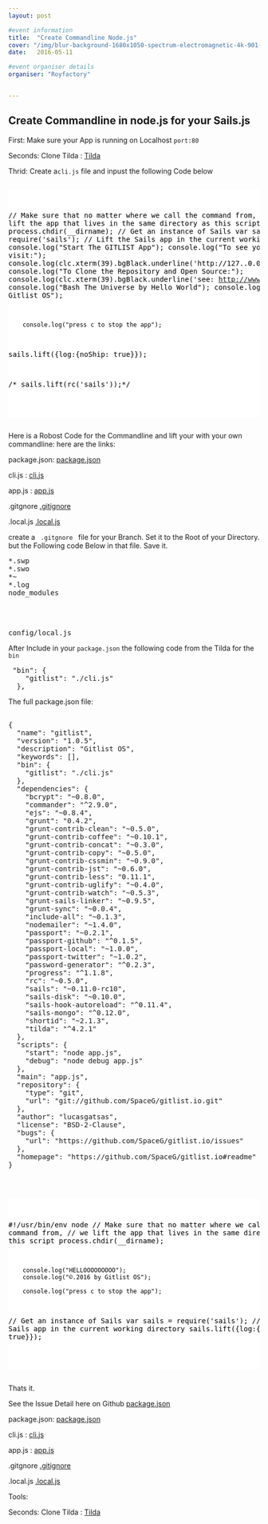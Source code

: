 ```yaml
---
layout: post

#event information
title:  "Create Commandline Node.js"
cover: "/img/blur-background-1680x1050-spectrum-electromagnetic-4k-901-1.jpg"
date:   2016-05-11

#event organiser details
organiser: "Royfactory"


---
```

<h2 class="section-heading"> Create Commandline in node.js for your Sails.js</h2>


First: Make sure your App is running on Localhost <code>port:80</code>


Seconds: Clone Tilda : <a href="https://www.npmjs.com/package/tilda">Tilda</a>


Thrid: Create a<code>cli.js</code> file and inpust the following Code below

<div style="overflow:auto; height=200; width=100%;">
<pre style="color:black;background:white;"><pre>

// Make sure that no matter where we call the command from,
// we lift the app that lives in the same directory as this script
process.chdir(__dirname);
// Get an instance of Sails
var sails = require('sails');
// Lift the Sails app in the current working directory
       console.log("Start The GITLIST App");
        console.log("To see your app. visit:");
        console.log(clc.xterm(39).bgBlack.underline('http://127..0.0.1'));
        console.log("To Clone the Repository and Open Source:");
        console.log(clc.xterm(39).bgBlack.underline('see: http://www.github.com/spaceg/github.io'));
        console.log("Bash The Universe by Hello World");
        console.log("©.2016 by Gitlist OS");

        console.log("press c to stop the app");


sails.lift({log:{noShip: true}});

/*  sails.lift(rc('sails'));*/

</pre></pre></div>





Here is a Robost Code for the Commandline and lift your with your own commandline: 
here are the links:


package.json: <a href="https://github.com/SpaceG/gitlist.io/blob/master/package.json">package.json</a>

cli.js : <a href="https://github.com/SpaceG/gitlist.io/blob/master/cli.js">cli.js</a>

app.js : <a href="https://github.com/SpaceG/gitlist.io/blob/master/app.js">app.js</a>

.gitgnore <a href="https://github.com/SpaceG/gitlist.io/blob/master/.gitignore">.gitignore</a>

.local.js <a href="https://github.com/SpaceG/gitlist.io/blob/master/config/local.js">.local.js</a>




create a <code> .gitgnore </code> file for your Branch. Set it to the Root of your Directory. 
but the Following code Below in that file. Save it. 
<pre>
*.swp
*.swo
*~
*.log
node_modules




config/local.js
</pre>



After Include in your <code>package.json</code> the following code from the Tilda for the <code>bin</code>




<pre>
 "bin": {
    "gitlist": "./cli.js"
  },
</pre>


The full package.json file: 

<pre>

{
  "name": "gitlist",
  "version": "1.0.5",
  "description": "Gitlist OS",
  "keywords": [],
  "bin": {
    "gitlist": "./cli.js"
  },
  "dependencies": {
    "bcrypt": "~0.8.0",
    "commander": "^2.9.0",
    "ejs": "~0.8.4",
    "grunt": "0.4.2",
    "grunt-contrib-clean": "~0.5.0",
    "grunt-contrib-coffee": "~0.10.1",
    "grunt-contrib-concat": "~0.3.0",
    "grunt-contrib-copy": "~0.5.0",
    "grunt-contrib-cssmin": "~0.9.0",
    "grunt-contrib-jst": "~0.6.0",
    "grunt-contrib-less": "0.11.1",
    "grunt-contrib-uglify": "~0.4.0",
    "grunt-contrib-watch": "~0.5.3",
    "grunt-sails-linker": "~0.9.5",
    "grunt-sync": "~0.0.4",
    "include-all": "~0.1.3",
    "nodemailer": "~1.4.0",
    "passport": "~0.2.1",
    "passport-github": "^0.1.5",
    "passport-local": "~1.0.0",
    "passport-twitter": "~1.0.2",
    "password-generator": "^0.2.3",
    "progress": "^1.1.8",
    "rc": "~0.5.0",
    "sails": "~0.11.0-rc10",
    "sails-disk": "~0.10.0",
    "sails-hook-autoreload": "^0.11.4",
    "sails-mongo": "^0.12.0",
    "shortid": "~2.1.3",
    "tilda": "^4.2.1"
  },
  "scripts": {
    "start": "node app.js",
    "debug": "node debug app.js"
  },
  "main": "app.js",
  "repository": {
    "type": "git",
    "url": "git://github.com/SpaceG/gitlist.io.git"
  },
  "author": "lucasgatsas",
  "license": "BSD-2-Clause",
  "bugs": {
    "url": "https://github.com/SpaceG/gitlist.io/issues"
  },
  "homepage": "https://github.com/SpaceG/gitlist.io#readme"
}


</pre>


<div style="overflow:auto; height=200; width=100%;">
<pre style="color:black;background:white;"><pre>

#!/usr/bin/env node
// Make sure that no matter where we call the command from,
// we lift the app that lives in the same directory as this script
process.chdir(__dirname);

        console.log("HELLOOOOOOOOO");
        console.log("©.2016 by Gitlist OS");

        console.log("press c to stop the app");

// Get an instance of Sails
var sails = require('sails');
// Lift the Sails app in the current working directory
sails.lift({log:{noShip: true}});

</pre></pre></div>








Thats it. 




See the Issue Detail here on Github <a href="https://github.com/SpaceG/gitlist.io/blob/master/package.json"> package.json</a> 



package.json: <a href="https://github.com/SpaceG/gitlist.io/blob/master/package.json">package.json</a>

cli.js : <a href="https://github.com/SpaceG/gitlist.io/blob/master/cli.js">cli.js</a>

app.js : <a href="https://github.com/SpaceG/gitlist.io/blob/master/app.js">app.js</a>

.gitgnore <a href="https://github.com/SpaceG/gitlist.io/blob/master/.gitignore">.gitignore</a>

.local.js <a href="https://github.com/SpaceG/gitlist.io/blob/master/config/local.js">.local.js</a>


Tools:

Seconds: Clone Tilda : <a href="https://www.npmjs.com/package/tilda">Tilda</a>




